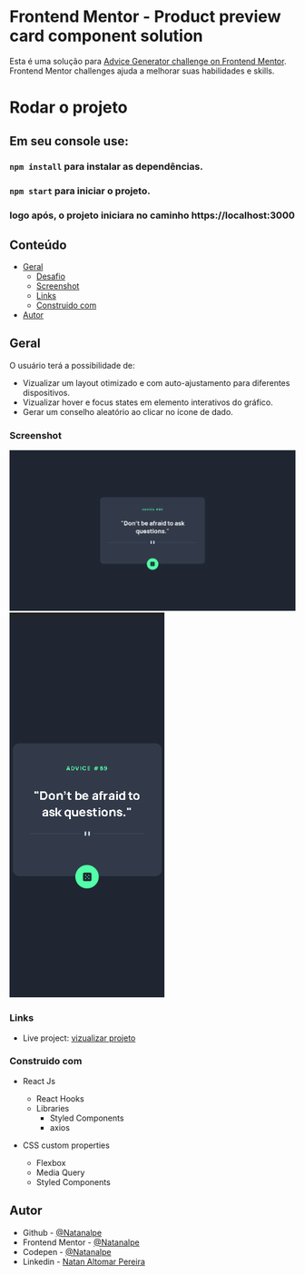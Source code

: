 # Frontend Mentor - Product preview card component solution

Esta é uma solução para [Advice Generator challenge on Frontend Mentor](https://www.frontendmentor.io/challenges/advice-generator-app-QdUG-13db). Frontend Mentor challenges ajuda a melhorar suas habilidades e skills.

# Rodar o projeto

## Em seu console use:

### `npm install` para instalar as dependências.

### `npm start` para iniciar o projeto.

### logo após, o projeto iniciara no caminho https://localhost:3000

## Conteúdo

- [Geral](#geral)
  - [Desafio](#o-desafio)
  - [Screenshot](#screenshot)
  - [Links](#links)
  - [Construido com](#Construido-com)
- [Autor](#author)

## Geral

 O usuário terá a possibilidade de:

- Vizualizar um layout otimizado e com auto-ajustamento para diferentes dispositivos.
- Vizualizar hover e focus states em elemento interativos do gráfico.
- Gerar um conselho aleatório ao clicar no ícone de dado.

### Screenshot

![](./src/markdown/screenshot-1.png)
![](./src/markdown/screenshot-2.png)


### Links

- Live project: [vizualizar projeto](https://relaxed-paprenjak-80db05.netlify.app/)


### Construido com


- React Js
  - React Hooks
  - Libraries
    - Styled Components
    - axios

- CSS custom properties
  - Flexbox
  - Media Query
  - Styled Components


## Autor

- Github - [@Natanalpe](https://github.com/natanalpe)
- Frontend Mentor - [@Natanalpe](https://www.frontendmentor.io/profile/Natanalpe)
- Codepen - [@Natanalpe](https://codepen.io/natanalpe)
- Linkedin - [Natan Altomar Pereira](https://www.linkedin.com/in/natanalpe14/)

